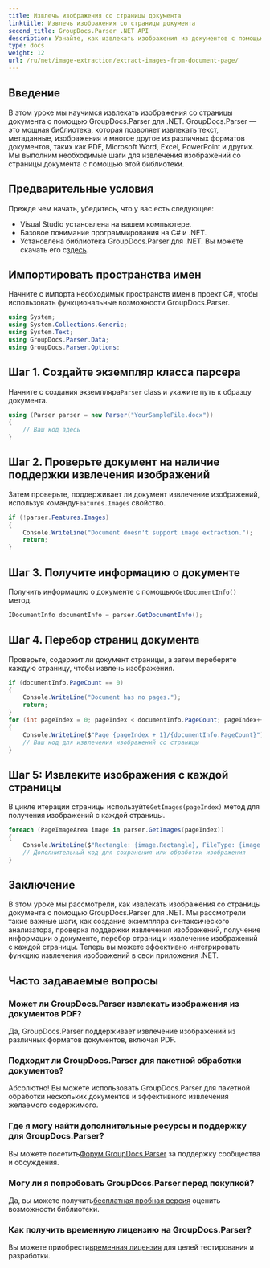 ```yaml
---
title: Извлечь изображения со страницы документа
linktitle: Извлечь изображения со страницы документа
second_title: GroupDocs.Parser .NET API
description: Узнайте, как извлекать изображения из документов с помощью GroupDocs.Parser для .NET. Расширьте свои возможности обработки документов.
type: docs
weight: 12
url: /ru/net/image-extraction/extract-images-from-document-page/
---
```

## Введение
В этом уроке мы научимся извлекать изображения со страницы документа с помощью GroupDocs.Parser для .NET. GroupDocs.Parser — это мощная библиотека, которая позволяет извлекать текст, метаданные, изображения и многое другое из различных форматов документов, таких как PDF, Microsoft Word, Excel, PowerPoint и других. Мы выполним необходимые шаги для извлечения изображений со страницы документа с помощью этой библиотеки.
## Предварительные условия
Прежде чем начать, убедитесь, что у вас есть следующее:
- Visual Studio установлена на вашем компьютере.
- Базовое понимание программирования на C# и .NET.
- Установлена библиотека GroupDocs.Parser для .NET. Вы можете скачать его с[здесь](https://releases.groupdocs.com/parser/net/).

## Импортировать пространства имен
Начните с импорта необходимых пространств имен в проект C#, чтобы использовать функциональные возможности GroupDocs.Parser.
```csharp
using System;
using System.Collections.Generic;
using System.Text;
using GroupDocs.Parser.Data;
using GroupDocs.Parser.Options;
```
## Шаг 1. Создайте экземпляр класса парсера
 Начните с создания экземпляра`Parser` class и укажите путь к образцу документа.
```csharp
using (Parser parser = new Parser("YourSampleFile.docx"))
{
    // Ваш код здесь
}
```
## Шаг 2. Проверьте документ на наличие поддержки извлечения изображений
 Затем проверьте, поддерживает ли документ извлечение изображений, используя команду`Features.Images` свойство.
```csharp
if (!parser.Features.Images)
{
    Console.WriteLine("Document doesn't support image extraction.");
    return;
}
```
## Шаг 3. Получите информацию о документе
 Получить информацию о документе с помощью`GetDocumentInfo()` метод.
```csharp
IDocumentInfo documentInfo = parser.GetDocumentInfo();
```
## Шаг 4. Перебор страниц документа
Проверьте, содержит ли документ страницы, а затем переберите каждую страницу, чтобы извлечь изображения.
```csharp
if (documentInfo.PageCount == 0)
{
    Console.WriteLine("Document has no pages.");
    return;
}
for (int pageIndex = 0; pageIndex < documentInfo.PageCount; pageIndex++)
{
    Console.WriteLine($"Page {pageIndex + 1}/{documentInfo.PageCount}");
    // Ваш код для извлечения изображений со страницы
}
```
## Шаг 5: Извлеките изображения с каждой страницы
 В цикле итерации страницы используйте`GetImages(pageIndex)` метод для получения изображений с каждой страницы.
```csharp
foreach (PageImageArea image in parser.GetImages(pageIndex))
{
    Console.WriteLine($"Rectangle: {image.Rectangle}, FileType: {image.FileType}");
    // Дополнительный код для сохранения или обработки изображения
}
```

## Заключение
В этом уроке мы рассмотрели, как извлекать изображения со страницы документа с помощью GroupDocs.Parser для .NET. Мы рассмотрели такие важные шаги, как создание экземпляра синтаксического анализатора, проверка поддержки извлечения изображений, получение информации о документе, перебор страниц и извлечение изображений с каждой страницы. Теперь вы можете эффективно интегрировать функцию извлечения изображений в свои приложения .NET.

## Часто задаваемые вопросы
### Может ли GroupDocs.Parser извлекать изображения из документов PDF?
Да, GroupDocs.Parser поддерживает извлечение изображений из различных форматов документов, включая PDF.
### Подходит ли GroupDocs.Parser для пакетной обработки документов?
Абсолютно! Вы можете использовать GroupDocs.Parser для пакетной обработки нескольких документов и эффективного извлечения желаемого содержимого.
### Где я могу найти дополнительные ресурсы и поддержку для GroupDocs.Parser?
 Вы можете посетить[Форум GroupDocs.Parser](https://forum.groupdocs.com/c/parser/17) за поддержку сообщества и обсуждения.
### Могу ли я попробовать GroupDocs.Parser перед покупкой?
 Да, вы можете получить[бесплатная пробная версия](https://releases.groupdocs.com/) оценить возможности библиотеки.
### Как получить временную лицензию на GroupDocs.Parser?
 Вы можете приобрести[временная лицензия](https://purchase.groupdocs.com/temporary-license/) для целей тестирования и разработки.